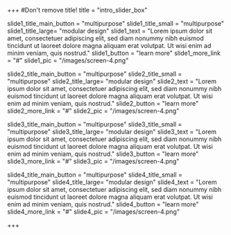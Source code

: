 +++
#Don't remove title!
title = "intro_slider_box"


slide1_title_main_button = "multipurpose"
slide1_title_small = "multipurpose"
slide1_title_large= "modular design"
slide1_text = "Lorem ipsum dolor sit amet, consectetuer adipiscing elit, sed diam nonummy nibh euismod tincidunt ut laoreet dolore magna aliquam erat volutpat. Ut wisi enim ad minim veniam, quis nostrud."
slide1_button = "learn more"
slide1_more_link = "#"
slide1_pic = "/images/screen-4.png" 


slide2_title_main_button = "multipurpose"
slide2_title_small = "multipurpose"
slide2_title_large= "modular design"
slide2_text = "Lorem ipsum dolor sit amet, consectetuer adipiscing elit, sed diam nonummy nibh euismod tincidunt ut laoreet dolore magna aliquam erat volutpat. Ut wisi enim ad minim veniam, quis nostrud."
slide2_button = "learn more"
slide2_more_link = "#"
slide2_pic = "/images/screen-4.png" 

slide3_title_main_button = "multipurpose"
slide3_title_small = "multipurpose"
slide3_title_large= "modular design"
slide3_text = "Lorem ipsum dolor sit amet, consectetuer adipiscing elit, sed diam nonummy nibh euismod tincidunt ut laoreet dolore magna aliquam erat volutpat. Ut wisi enim ad minim veniam, quis nostrud."
slide3_button = "learn more"
slide3_more_link = "#"
slide3_pic = "/images/screen-4.png" 


slide4_title_main_button = "multipurpose"
slide4_title_small = "multipurpose"
slide4_title_large= "modular design"
slide4_text = "Lorem ipsum dolor sit amet, consectetuer adipiscing elit, sed diam nonummy nibh euismod tincidunt ut laoreet dolore magna aliquam erat volutpat. Ut wisi enim ad minim veniam, quis nostrud."
slide4_button = "learn more"
slide4_more_link = "#"
slide4_pic = "/images/screen-4.png" 


+++
